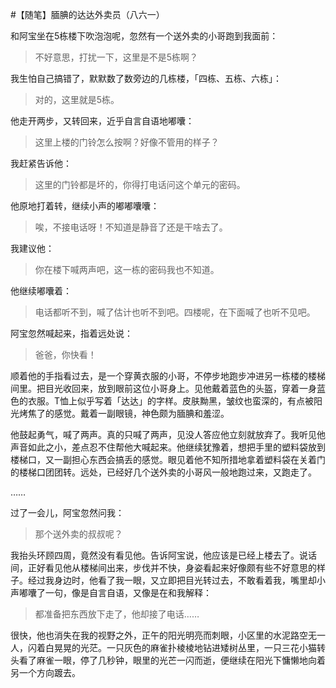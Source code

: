 #【随笔】腼腆的达达外卖员（八六一）

和阿宝坐在5栋楼下吹泡泡呢，忽然有一个送外卖的小哥跑到我面前：

> 不好意思，打扰一下，这里是不是5栋啊？

我生怕自己搞错了，默默数了数旁边的几栋楼，「四栋、五栋、六栋」：

> 对的，这里就是5栋。

他走开两步，又转回来，近乎自言自语地嘟囔：

> 这里上楼的门铃怎么按啊？好像不管用的样子？

我赶紧告诉他：

> 这里的门铃都是坏的，你得打电话问这个单元的密码。

他原地打着转，继续小声的嘟嘟囔囔：

> 唉，不接电话呀！不知道是静音了还是干啥去了。

我建议他：

> 你在楼下喊两声吧，这一栋的密码我也不知道。

他继续嘟囔着：

> 电话都听不到，喊了估计也听不到吧。四楼呢，在下面喊了也听不见吧。

阿宝忽然喊起来，指着远处说：

> 爸爸，你快看！

顺着他的手指看过去，是一个穿黄衣服的小哥，不停步地跑步冲进另一栋楼的楼梯间里。把目光收回来，放到眼前这位小哥身上。见他戴着蓝色的头盔，穿着一身蓝色的衣服。T恤上似乎写着「达达」的字样。皮肤黝黑，皱纹也蛮深的，有点被阳光烤焦了的感觉。戴着一副眼镜，神色颇为腼腆和羞涩。

他鼓起勇气，喊了两声。真的只喊了两声，见没人答应他立刻就放弃了。我听见他声音如此之小，差点忍不住帮他大喊起来。他继续犹豫着，想把手里的塑料袋放到楼梯口，又一副担心东西会搞丢的感觉。眼见着他不知所措地拿着塑料袋在关着门的楼梯口团团转。远处，已经好几个送外卖的小哥风一般地跑过来，又跑走了。

……

过了一会儿，阿宝忽然问我：

> 那个送外卖的叔叔呢？

我抬头环顾四周，竟然没有看见他。告诉阿宝说，他应该是已经上楼去了。说话间，正好看见他从楼梯间出来，步伐并不快，身姿看起来好像颇有些不好意思的样子。经过我身边时，他看了我一眼，又立即把目光转过去，不敢看着我，嘴里却小声嘟囔了一句，像是自言自语，又像是在和我解释：

> 都准备把东西放下走了，他却接了电话……

很快，他也消失在我的视野之外，正午的阳光明亮而刺眼，小区里的水泥路空无一人，闪着白晃晃的光茫。一只灰色的麻雀扑棱棱地钻进矮树丛里，一只三花小猫转头看了麻雀一眼，停了几秒钟，眼里的光芒一闪而逝，便继续在阳光下慵懒地向着另一个方向踱去。